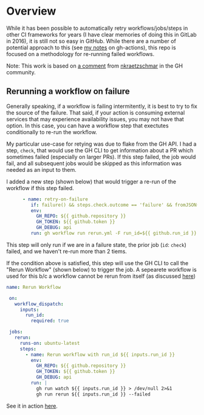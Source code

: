 # Overview
While it has been possible to automatically retry workflows/jobs/steps in other CI frameworks for years (I have clear memories of doing this in GitLab in 2016), it is still not so easy in GitHub. While there are a number of potential approach to this (see [my notes](https://github.com/DAKLabb/gh-actions?tab=readme-ov-file#retrying-on-failure) on gh-actions), this repo is focused on a methodology for re-running failed workflows.

Note: This work is based on [a comment](https://github.com/orgs/community/discussions/67654#discussioncomment-8038649) from [nkraetzschmar](https://github.com/nkraetzschmar) in the GH community.

## Rerunning a workflow on failure
Generally speaking, if a workflow is failing intermitently, it is best to try to fix the source of the failure. That said, if your action is consuming external services that may experience availability issues, you may not have that option. In this case, you can have a workflow step that exectutes conditionally to re-run the workflow.

My particular use-case for retying was due to flake from the GH API. I had a step, `check`, that would use the GH CLI to get information about a PR which sometimes failed (especially on larger PRs). If this step failed, the job would fail, and all subsequent jobs would be skipped as this information was needed as an input to them.

I added a new step (shown below) that would trigger a re-run of the workflow if this step failed.
```yaml
      - name: retry-on-failure
         if: failure() && steps.check.outcome == 'failure' && fromJSON(github.run_attempt) < 3
         env:
           GH_REPO: ${{ github.repository }}
           GH_TOKEN: ${{ github.token }}
           GH_DEBUG: api
         run: gh workflow run rerun.yml -F run_id=${{ github.run_id }}
```

This step will only run if we are in a failure state, the prior job (`id`: `check`) failed, and we haven't re-run more than 2 tiems.

If the condition above is satisfied, this step will use the GH CLI to call the "Rerun Workflow" (shown below) to trigger the job. A sepearete workflow is used for this b/c a workflow cannot be rerun from itself (as discussed [here](https://github.com/orgs/community/discussions/67654#discussioncomment-7052837))

```yaml
name: Rerun Workflow

 on:
   workflow_dispatch:
     inputs:
       run_id:
         required: true

 jobs:
   rerun:
     runs-on: ubuntu-latest
     steps:
       - name: Rerun workflow with run_id ${{ inputs.run_id }}
         env:
           GH_REPO: ${{ github.repository }}
           GH_TOKEN: ${{ github.token }}
           GH_DEBUG: api
         run: |
           gh run watch ${{ inputs.run_id }} > /dev/null 2>&1
           gh run rerun ${{ inputs.run_id }} --failed
```

See it in action [here](https://github.com/DAKLabb/retry/actions).